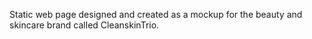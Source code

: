 Static web page designed and created as a mockup for the beauty and skincare brand called CleanskinTrio.
